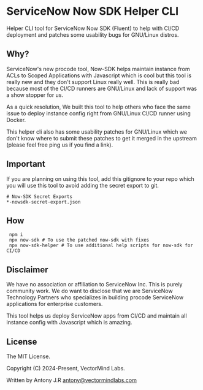 # ServiceNow Now SDK Helper CLI

Helper CLI tool for ServiceNow Now SDK (Fluent) to help with CI/CD deployment 
and patches some usability bugs for GNU/Linux distros.

## Why?

ServiceNow's new procode tool, Now-SDK helps maintain instance from ACLs to Scoped Applications
with Javascript which is cool but this tool is really new and they don't support Linux really well. This is really
bad because most of the CI/CD runners are GNU/Linux and lack of support was a show stopper for us.

As a quick resolution, We built this tool to help others who face the same issue to deploy instance config
right from GNU/Linux CI/CD runner using Docker.

This helper cli also has some usability patches for GNU/Linux which we don't know where to submit these
patches to get it merged in the upstream (please feel free ping us if you find a link).

## Important

If you are planning on using this tool, add this gitignore to your repo which you
will use this tool to avoid adding the secret export to git.

```
# Now-SDK Secret Exports
*-nowsdk-secret-export.json
```

## How

```
 npm i
 npx now-sdk # To use the patched now-sdk with fixes
 npx now-sdk-helper # To use additional help scripts for now-sdk for CI/CD
```

## Disclaimer

We have no association or affiliation to ServiceNow Inc. This is purely community work. We do want to
disclose that we are ServiceNow Technology Partners who specializes in building procode ServiceNow applications
for enterprise customers.

This tool helps us deploy ServiceNow apps from CI/CD and maintain all instance config with Javascript which
is amazing.

## License

The MIT License.

Copyright (C) 2024-Present, VectorMind Labs.

Written by Antony J.R <antony@vectormindlabs.com>

